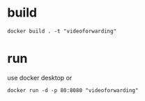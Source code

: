 # build
```
docker build . -t "videoforwarding"
```
# run
use docker desktop or
```
docker run -d -p 80:8080 "videoforwarding"
```